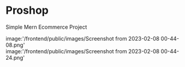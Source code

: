 # Proshop
Simple Mern Ecommerce Project


   image:'/frontend/public/images/Screenshot from 2023-02-08 00-44-08.png'
   <br/>
   image:'/frontend/public/images/Screenshot from 2023-02-08 00-44-24.png'
